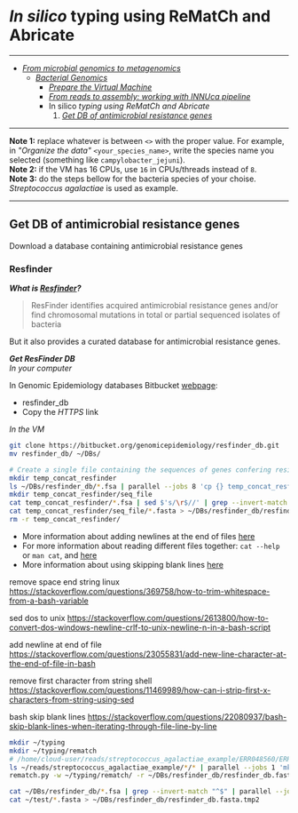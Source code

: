 # _In silico_ typing using ReMatCh and Abricate

---

* [_From microbial genomics to metagenomics_](./README.md)
  * [_Bacterial Genomics_](./Genomics.md)
    * [_Prepare the Virtual Machine_](./MPM_starting_VM.md)
    * [_From reads to assembly: working with INNUca pipeline_](./MPM_workingwithINNUCA.md)
    * In silico _typing using ReMatCh and Abricate_
      1. [_Get DB of antimicrobial resistance genes_](./MPM_ReMatCh_Abricate.md#get-db-of-antimicrobial-resistance-genes)

---

**Note 1:** replace whatever is between `<>` with the proper value. For example, in _"Organize the data"_ `<your_species_name>`, write the species name you selected (something like `campylobacter_jejuni`).  
**Note 2:** if the VM has 16 CPUs, use `16` in CPUs/threads instead of `8`.  
**Note 3:** do the steps bellow for the bacteria species of your choise. _Streptococcus agalactiae_ is used as example.

---

## Get DB of antimicrobial resistance genes

Download a database containing antimicrobial resistance genes

### Resfinder

**_What is [Resfinder](https://cge.cbs.dtu.dk/services/ResFinder/)?_**  

> ResFinder identifies acquired antimicrobial resistance genes and/or find chromosomal mutations in total or partial sequenced isolates of bacteria

But it also provides a curated database for antimicrobial resistance genes.

**_Get ResFinder DB_**  
_In your computer_  

In Genomic Epidemiology databases Bitbucket [webpage](https://hub.docker.com/u/sangerpathogens/):
  * resfinder_db
  * Copy the _HTTPS_ link

_In the VM_  

```bash
git clone https://bitbucket.org/genomicepidemiology/resfinder_db.git
mv resfinder_db/ ~/DBs/

# Create a single file containing the sequences of genes confering resistance to all antibiotic classes together
mkdir temp_concat_resfinder
ls ~/DBs/resfinder_db/*.fsa | parallel --jobs 8 'cp {} temp_concat_resfinder/; echo "" >> temp_concat_resfinder/{/}'
mkdir temp_concat_resfinder/seq_file
cat temp_concat_resfinder/*.fsa | sed $'s/\r$//' | grep --invert-match "^$" | parallel --jobs 8 --pipe -N 1 --recstart '>' 'cat | { seq=$(cat); header=$(echo "$seq" | grep ">" | sed -e "s/[[:space:]]*$//"); echo "$seq" > temp_concat_resfinder/seq_file/${header:1}.fasta; }'
cat temp_concat_resfinder/seq_file/*.fasta > ~/DBs/resfinder_db/resfinder_db.fasta
rm -r temp_concat_resfinder/
```
* More information about adding newlines at the end of files [here](https://stackoverflow.com/questions/23055831/add-new-line-character-at-the-end-of-file-in-bash "Google search: add newline at end of file")
* For more information about reading different files together: `cat --help` or `man cat`, and [here](https://www.computerhope.com/unix/ucat.htm "Google search: linux cat")
* More information about using skipping blank lines [here](https://stackoverflow.com/questions/22080937/bash-skip-blank-lines-when-iterating-through-file-line-by-line "Google search: bash skip blank lines")

remove space end string linux
https://stackoverflow.com/questions/369758/how-to-trim-whitespace-from-a-bash-variable

sed dos to unix
https://stackoverflow.com/questions/2613800/how-to-convert-dos-windows-newline-crlf-to-unix-newline-n-in-a-bash-script

add newline at end of file
https://stackoverflow.com/questions/23055831/add-new-line-character-at-the-end-of-file-in-bash

remove first character from string shell
https://stackoverflow.com/questions/11469989/how-can-i-strip-first-x-characters-from-string-using-sed

bash skip blank lines
https://stackoverflow.com/questions/22080937/bash-skip-blank-lines-when-iterating-through-file-line-by-line
```bash
mkdir ~/typing
mkdir ~/typing/rematch
# /home/cloud-user/reads/streptococcus_agalactiae_example/ERR048560/ERR048560_1.fq.gz
ls ~/reads/streptococcus_agalactiae_example/*/* | parallel --jobs 1 'mkdir ~/typing/rematch/$(basename {//}); ln -s {} ~/typing/rematch/$(basename {//})/{/}'
rematch.py -w ~/typing/rematch/ -r ~/DBs/resfinder_db/resfinder_db.fasta -j 8 --reportSequenceCoverage --notWriteConsensus
```

```bash
cat ~/DBs/resfinder_db/*.fsa | grep --invert-match "^$" | parallel --jobs 1 -N 1 --recstart '>' --pipe 'cat | { seq=$(cat); header=$(echo "$seq" | grep ">"); echo "$seq" > ~/test/${header:1}.fasta; }'
cat ~/test/*.fasta > ~/DBs/resfinder_db/resfinder_db.fasta.tmp2
```
